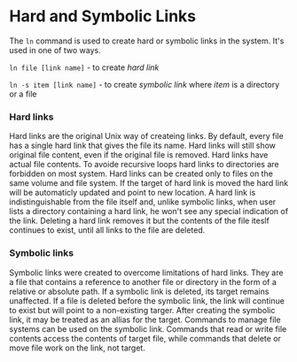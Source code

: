 # Hard and Symbolic Links

The `ln` command is used to create hard or symbolic links in the system. It's used in one of two ways.

`ln file [link name]` - to create *hard link*

`ln -s item [link name]` - to create *symbolic link* where *item* is a directory or a file

### Hard links

Hard links are the original Unix way of createing links. By default, every file has a single hard link that gives the file its name. Hard links will still show original file content, even if the original file is removed. Hard links have actual file contents. 
To avoide recursive loops hard links to directories are forbidden on most system. Hard links can be created only to files on the same volume and file system. If the target of hard link is moved the hard link will be automaticly updated and point to new location.
A hard link is indistinguishable from the file itself and, unlike symbolic links, when user lists a directory containing a hard link, he won't see any special indication of the link. Deleting a hard link removes it but the contents of the file iteslf continues to exist, until all links to the file are deleted.

### Symbolic links

Symbolic links were created to overcome limitations of hard links. They are a file that contains a reference to another file or directory in the form of a relative or absolute path.
If a symbolic link is deleted, its target remains unaffected. If a file is deleted before the symbolic link, the link will continue to exist but will point to a non-existing targer.
After creating the symbolic link, it may be treated as an allias for the target. Commands to manage file systems can be used on the symbolic link. Commands that read or write file contents access the contents of target file, while commands that delete or move file work on the link, not target.
